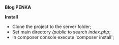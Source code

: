 **Blog PENKA**


**Install**
- Clone the project to the server folder;
- Set main directory */public* to search *index.php*;
- In composer console execute 'composer install';